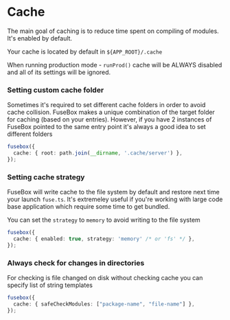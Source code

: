 # Cache

The main goal of caching is to reduce time spent on compiling of modules. It's enabled by default.

Your cache is located by default in `${APP_ROOT}/.cache`

When running production mode - `runProd()` cache will be ALWAYS disabled and all of its settings will be ignored.

### Setting custom cache folder

Sometimes it's required to set different cache folders in order to avoid cache collision. FuseBox makes a unique
combination of the target folder for caching (based on your entries). However, if you have 2 instances of FuseBox
pointed to the same entry point it's always a good idea to set different folders

```ts
fusebox({
  cache: { root: path.join(__dirname, '.cache/server') },
});
```

### Setting cache strategy

FuseBox will write cache to the file system by default and restore next time your launch `fuse.ts`. It's extremeley
useful if you're working with large code base application which require some time to get bundled.

You can set the `strategy` to `memory` to avoid writing to the file system

```ts
fusebox({
  cache: { enabled: true, strategy: 'memory' /* or 'fs' */ },
});
```

### Always check for changes in directories  

For checking is file changed on disk without checking cache you can specify list of string templates

```typescript
fusebox({
  cache: { safeCheckModules: ["package-name", "file-name"] },
});
```   
